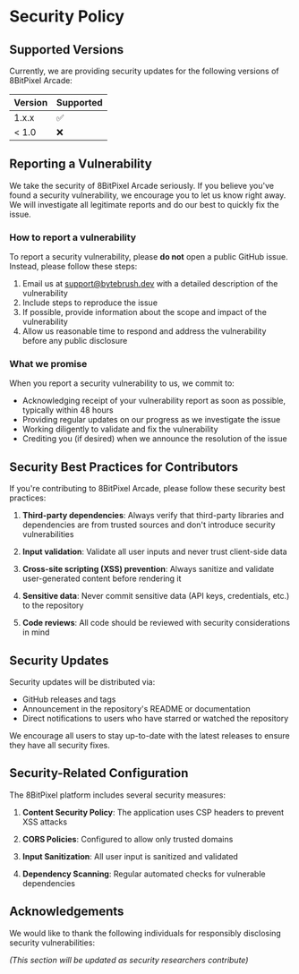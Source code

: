 # Security Policy

## Supported Versions

Currently, we are providing security updates for the following versions of 8BitPixel Arcade:

| Version | Supported          |
| ------- | ------------------ |
| 1.x.x   | :white_check_mark: |
| < 1.0   | :x:                |

## Reporting a Vulnerability

We take the security of 8BitPixel Arcade seriously. If you believe you've found a security vulnerability, we encourage you to let us know right away. We will investigate all legitimate reports and do our best to quickly fix the issue.

### How to report a vulnerability

To report a security vulnerability, please **do not** open a public GitHub issue. Instead, please follow these steps:

1. Email us at support@bytebrush.dev with a detailed description of the vulnerability
2. Include steps to reproduce the issue
3. If possible, provide information about the scope and impact of the vulnerability
4. Allow us reasonable time to respond and address the vulnerability before any public disclosure

### What we promise

When you report a security vulnerability to us, we commit to:

- Acknowledging receipt of your vulnerability report as soon as possible, typically within 48 hours
- Providing regular updates on our progress as we investigate the issue
- Working diligently to validate and fix the vulnerability
- Crediting you (if desired) when we announce the resolution of the issue

## Security Best Practices for Contributors

If you're contributing to 8BitPixel Arcade, please follow these security best practices:

1. **Third-party dependencies**: Always verify that third-party libraries and dependencies are from trusted sources and don't introduce security vulnerabilities

2. **Input validation**: Validate all user inputs and never trust client-side data

3. **Cross-site scripting (XSS) prevention**: Always sanitize and validate user-generated content before rendering it

4. **Sensitive data**: Never commit sensitive data (API keys, credentials, etc.) to the repository

5. **Code reviews**: All code should be reviewed with security considerations in mind

## Security Updates

Security updates will be distributed via:

- GitHub releases and tags
- Announcement in the repository's README or documentation
- Direct notifications to users who have starred or watched the repository

We encourage all users to stay up-to-date with the latest releases to ensure they have all security fixes.

## Security-Related Configuration

The 8BitPixel platform includes several security measures:

1. **Content Security Policy**: The application uses CSP headers to prevent XSS attacks

2. **CORS Policies**: Configured to allow only trusted domains

3. **Input Sanitization**: All user input is sanitized and validated

4. **Dependency Scanning**: Regular automated checks for vulnerable dependencies

## Acknowledgements

We would like to thank the following individuals for responsibly disclosing security vulnerabilities:

*(This section will be updated as security researchers contribute)*
